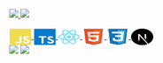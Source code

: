 <div>
    <a href="https://my-personal-website-86sn2t7js-wesleycalazans.vercel.app">
        <img height="180em"
            src="https://github-readme-stats.vercel.app/api?username=wesleytyber&amp;show_icons=true&amp;theme=dark&amp;include_all_commits=true&amp;count_private=true"
            style="max-width:100%;">
        <img height="180em"
            src="https://github-readme-stats.vercel.app/api/top-langs/?username=wesleytyber&amp;layout=compact&amp;langs_count=7&amp;theme=dark"
            style="max-width:100%;">
    </a>
</div>
<a href="https://github.com/wesleytyber">
    <div>
        <br>
        <img align="center" alt="Wesleytyber-Js" height="30" width="40"
            src="https://raw.githubusercontent.com/devicons/devicon/master/icons/javascript/javascript-plain.svg"
            style="max-width:100%;">
        <img align="center" alt="Wesleytyber-Ts" height="30" width="40"
            src="https://raw.githubusercontent.com/devicons/devicon/master/icons/typescript/typescript-plain.svg"
            style="max-width:100%;">
        <img align="center" alt="Wesleytyber-React" height="30" width="40"
            src="https://raw.githubusercontent.com/devicons/devicon/master/icons/react/react-original.svg"
            style="max-width:100%;">
        <img align="center" alt="Wesleytyber-HTML" height="30" width="40"
            src="https://raw.githubusercontent.com/devicons/devicon/master/icons/html5/html5-original.svg"
            style="max-width:100%;">
        <img align="center" alt="Wesleytyber-CSS" height="30" width="40"
            src="https://raw.githubusercontent.com/devicons/devicon/master/icons/css3/css3-original.svg"
            style="max-width:100%;">
        <img align="center" alt="Wesleytyber-Nextjs" height="30" width="40"
            src="https://raw.githubusercontent.com/devicons/devicon/master/icons/nextjs/nextjs-original.svg"
            style="max-width:100%;">
    </div>
</a>
<div><a href="https://github.com/wesleytyber">
        <a href="https://instagram.com/wesleyczans" rel="nofollow"><img
                src="https://camo.githubusercontent.com/acaa286597b43c96dc02b69b90de15a65c52063e31835b763a061cc815f64bac/68747470733a2f2f696d672e736869656c64732e696f2f62616467652f2d496e7374616772616d2d2532334534343035463f7374796c653d666f722d7468652d6261646765266c6f676f3d696e7374616772616d266c6f676f436f6c6f723d7768697465"
                data-canonical-src="https://img.shields.io/badge/-Instagram-%23E4405F?style=for-the-badge&amp;logo=instagram&amp;logoColor=white"
                style="max-width:100%;"></a>
        <a href="https://" rel="follow"><img
                src="https://camo.githubusercontent.com/c00f87aeebbec37f3ee0857cc4c20b21fefde8a96caf4744383ebfe44a47fe3f/68747470733a2f2f696d672e736869656c64732e696f2f62616467652f2d4c696e6b6564496e2d2532333030373742353f7374796c653d666f722d7468652d6261646765266c6f676f3d6c696e6b6564696e266c6f676f436f6c6f723d7768697465"
                data-canonical-src="https://img.shields.io/badge/-LinkedIn-%230077B5?style=for-the-badge&amp;logo=linkedin&amp;logoColor=white"
                style="max-width:100%;"></a>
</div>
